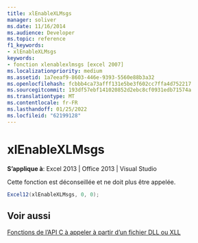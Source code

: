 ```yaml
---
title: xlEnableXLMsgs
manager: soliver
ms.date: 11/16/2014
ms.audience: Developer
ms.topic: reference
f1_keywords:
- xlEnableXLMsgs
keywords:
- fonction xlenablexlmsgs [excel 2007]
ms.localizationpriority: medium
ms.assetid: 1a7eeaf9-8603-446e-9393-5560e88b3a32
ms.openlocfilehash: fcbbb4ca73afff131e5be3f602cc7ffa4d752217
ms.sourcegitcommit: 193df57ebf141020852d2ebc8cf0931edb71574a
ms.translationtype: MT
ms.contentlocale: fr-FR
ms.lasthandoff: 01/25/2022
ms.locfileid: "62199128"
---
```

# <a name="xlenablexlmsgs"></a>xlEnableXLMsgs

 **S’applique à**: Excel 2013 | Office 2013 | Visual Studio 
  
Cette fonction est déconseillée et ne doit plus être appelée.
  
```cs
Excel12(xlEnableXLMsgs, 0, 0);
```

## <a name="see-also"></a>Voir aussi



[Fonctions de l’API C à appeler à partir d’un fichier DLL ou XLL](c-api-functions-that-can-be-called-only-from-a-dll-or-xll.md)


